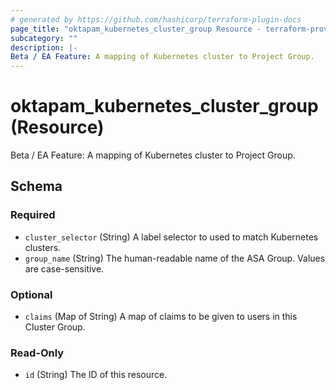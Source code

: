 ```yaml
---
# generated by https://github.com/hashicorp/terraform-plugin-docs
page_title: "oktapam_kubernetes_cluster_group Resource - terraform-provider-oktapam"
subcategory: ""
description: |-
Beta / EA Feature: A mapping of Kubernetes cluster to Project Group.
---
```


# oktapam_kubernetes_cluster_group (Resource)

Beta / EA Feature: A mapping of Kubernetes cluster to Project Group.



<!-- schema generated by tfplugindocs -->
## Schema

### Required

- `cluster_selector` (String) A label selector to used to match Kubernetes clusters.
- `group_name` (String) The human-readable name of the ASA Group. Values are case-sensitive.

### Optional

- `claims` (Map of String) A map of claims to be given to users in this Cluster Group.

### Read-Only

- `id` (String) The ID of this resource.

